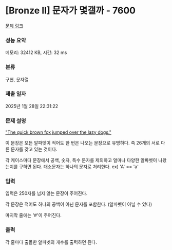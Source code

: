 # [Bronze II] 문자가 몇갤까 - 7600 

[문제 링크](https://www.acmicpc.net/problem/7600) 

### 성능 요약

메모리: 32412 KB, 시간: 32 ms

### 분류

구현, 문자열

### 제출 일자

2025년 1월 28일 22:31:22

### 문제 설명

<p><u>"The quick brown fox jumped over the lazy dogs."</u></p>

<p>이 문장은 모든 알파벳이 적어도 한 번은 나오는 문장으로 유명하다. 즉 26개의 서로 다른 문자를 갖고 있는 것이다.</p>

<p>각 케이스마다 문장에서 공백, 숫자, 특수 문자를 제외하고 얼마나 다양한 알파벳이 나왔는지를 구하면 된다. 대소문자는 하나의 문자로 처리한다. ex) 'A' == 'a'</p>

### 입력 

 <p>입력은 250자를 넘지 않는 문장이 주어진다.</p>

<p>각 문장은 적어도 하나의 공백이 아닌 문자를 포함한다. (알파벳이 아닐 수 있다)</p>

<p>마지막 줄에는 '#'이 주어진다.</p>

### 출력 

 <p>각 줄마다 출몰한 알파벳의 개수를 출력하면 된다.</p>


